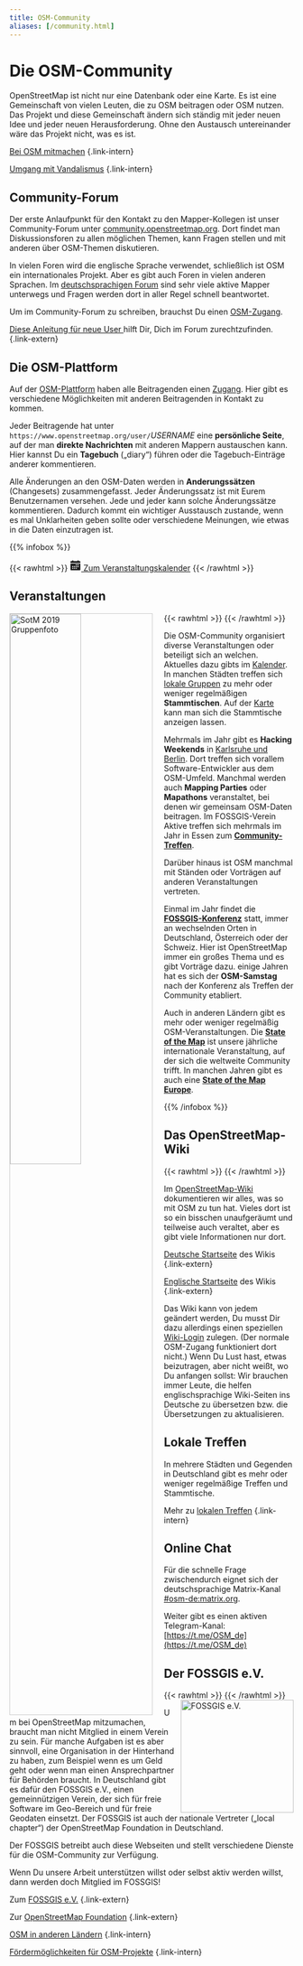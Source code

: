 ```yaml
---
title: OSM-Community
aliases: [/community.html]
---
```


# Die OSM-Community

OpenStreetMap ist nicht nur eine Datenbank oder eine Karte. Es ist eine
Gemeinschaft von vielen Leuten, die zu OSM beitragen oder OSM nutzen. Das
Projekt und diese Gemeinschaft ändern sich ständig mit jeder neuen Idee und
jeder neuen Herausforderung. Ohne den Austausch untereinander wäre das Projekt
nicht, was es ist.

[Bei OSM mitmachen](/community/mitmachen/)
{.link-intern}

[Umgang mit Vandalismus](/community/vandalismus/)
{.link-intern}

## Community-Forum

Der erste Anlaufpunkt für den Kontakt zu den Mapper-Kollegen ist unser
Community-Forum unter
[community.openstreetmap.org](https://community.openstreetmap.org/). Dort
findet man Diskussionsforen zu allen möglichen Themen, kann Fragen stellen und
mit anderen über OSM-Themen diskutieren.

In vielen Foren wird die englische Sprache verwendet, schließlich ist OSM ein
internationales Projekt. Aber es gibt auch Foren in vielen anderen
Sprachen. Im [deutschsprachigen
Forum](https://community.openstreetmap.org/c/communities/de/56) sind sehr
viele aktive Mapper unterwegs und Fragen werden dort in aller Regel schnell
beantwortet.

Um im Community-Forum zu schreiben, brauchst Du einen
[OSM-Zugang](/beitragen/osm-zugang/).

[Diese Anleitung für neue User
](https://community.openstreetmap.org/t/osm-forum-auf-discourse-tipps-und-tricks-fur-neue-user/3264)
hilft Dir, Dich im Forum zurechtzufinden.
{.link-extern}

## Die OSM-Plattform

Auf der [OSM-Plattform](https://www.openstreetmap.org/) haben alle Beitragenden
einen [Zugang](/beitragen/osm-zugang/). Hier gibt es verschiedene Möglichkeiten
mit anderen Beitragenden in Kontakt zu kommen.

Jeder Beitragende hat unter ```https://www.openstreetmap.org/user/```*USERNAME*
eine **persönliche Seite**, auf der man **direkte Nachrichten** mit anderen
Mappern austauschen kann. Hier kannst Du ein **Tagebuch** („diary“) führen oder
die Tagebuch-Einträge anderer kommentieren.

Alle Änderungen an den OSM-Daten werden in **Anderungssätzen** (Changesets)
zusammengefasst. Jeder Änderungssatz ist mit Eurem Benutzernamen versehen.
Jede und jeder kann solche Änderungssätze kommentieren. Dadurch kommt ein
wichtiger Ausstausch zustande, wenn es mal Unklarheiten geben sollte oder
verschiedene Meinungen, wie etwas in die Daten einzutragen ist.

{{% infobox %}}

{{< rawhtml >}}
<a class="spbutton float-right" href="/veranstaltungen/"><svg fill="currentColor" width="20" viewBox="0 0 512 512"><path d="M32,456a24,24,0,0,0,24,24H456a24,24,0,0,0,24-24V176H32ZM352,212a4,4,0,0,1,4-4h40a4,4,0,0,1,4,4v40a4,4,0,0,1-4,4H356a4,4,0,0,1-4-4Zm0,80a4,4,0,0,1,4-4h40a4,4,0,0,1,4,4v40a4,4,0,0,1-4,4H356a4,4,0,0,1-4-4Zm-80-80a4,4,0,0,1,4-4h40a4,4,0,0,1,4,4v40a4,4,0,0,1-4,4H276a4,4,0,0,1-4-4Zm0,80a4,4,0,0,1,4-4h40a4,4,0,0,1,4,4v40a4,4,0,0,1-4,4H276a4,4,0,0,1-4-4Zm0,80a4,4,0,0,1,4-4h40a4,4,0,0,1,4,4v40a4,4,0,0,1-4,4H276a4,4,0,0,1-4-4Zm-80-80a4,4,0,0,1,4-4h40a4,4,0,0,1,4,4v40a4,4,0,0,1-4,4H196a4,4,0,0,1-4-4Zm0,80a4,4,0,0,1,4-4h40a4,4,0,0,1,4,4v40a4,4,0,0,1-4,4H196a4,4,0,0,1-4-4Zm-80-80a4,4,0,0,1,4-4h40a4,4,0,0,1,4,4v40a4,4,0,0,1-4,4H116a4,4,0,0,1-4-4Zm0,80a4,4,0,0,1,4-4h40a4,4,0,0,1,4,4v40a4,4,0,0,1-4,4H116a4,4,0,0,1-4-4Z"/><path d="M456,64H400.08V32h-48V64H159.92V32h-48V64H56A23.8,23.8,0,0,0,32,87.77V144H480V87.77A23.8,23.8,0,0,0,456,64Z"/></svg> Zum Veranstaltungskalender</a>
{{< /rawhtml >}}

## Veranstaltungen

{{< rawhtml >}}
<img style="width: 50%; float: left; margin-right: 20px; border: 1px solid #ccc;" src="/img/SOTM_2019_Group_Photo.jpg" alt="SotM 2019 Gruppenfoto" title="SotM 2019 Gruppenfoto"/>
{{< /rawhtml >}}

Die OSM-Community organisiert diverse Veranstaltungen oder beteiligt sich an
welchen. Aktuelles dazu gibts im [Kalender](/veranstaltungen/). In manchen
Städten treffen sich [lokale Gruppen]() zu mehr oder weniger regelmäßigen
**Stammtischen**. Auf der [Karte](/karte/) kann man sich die Stammtische
anzeigen lassen.

Mehrmals im Jahr gibt es **Hacking Weekends** in [Karlsruhe und
Berlin](https://wiki.openstreetmap.org/wiki/Hackathon).
Dort treffen sich vorallem Software-Entwickler aus dem OSM-Umfeld. Manchmal
werden auch **Mapping Parties** oder **Mapathons** veranstaltet, bei denen wir
gemeinsam OSM-Daten beitragen. Im FOSSGIS-Verein Aktive treffen sich mehrmals
im Jahr in Essen zum
[**Community-Treffen**](https://www.fossgis.de/wiki/FOSSGIS_Hacking_Events).

Darüber hinaus ist OSM manchmal mit Ständen oder Vorträgen auf anderen
Veranstaltungen vertreten.

Einmal im Jahr findet die [**FOSSGIS-Konferenz**](https://fossgis-konferenz.de/)
statt, immer an wechselnden Orten in Deutschland, Österreich oder der Schweiz.
Hier ist OpenStreetMap immer ein großes Thema und es gibt Vorträge dazu.
einige Jahren hat es sich der **OSM-Samstag** nach der Konferenz als Treffen
der Community etabliert.

Auch in anderen Ländern gibt es mehr oder weniger regelmäßig
OSM-Veranstaltungen. Die [**State of the Map**](https://stateofthemap.org/) ist
unsere jährliche internationale Veranstaltung, auf der sich die weltweite
Community trifft. In manchen Jahren gibt es auch eine [**State of the Map
Europe**](https://stateofthemap.eu/).

{{% /infobox %}}

## Das OpenStreetMap-Wiki

{{< rawhtml >}}
<img src="/img/osm_logo_wiki.png" alt="" aria-ignore="true" style="float: right; margin-left: 20px;"/>
{{< /rawhtml >}}

Im [OpenStreetMap-Wiki](https://wiki.openstreetmap.org/wiki/Hauptseite)
dokumentieren wir alles, was so mit OSM zu tun hat. Vieles dort ist so ein
bisschen unaufgeräumt und teilweise auch veraltet, aber es gibt viele
Informationen nur dort.

[Deutsche Startseite](https://wiki.openstreetmap.org/wiki/Hauptseite) des Wikis
{.link-extern}

[Englische Startseite](https://wiki.openstreetmap.org/) des Wikis
{.link-extern}

Das Wiki kann von jedem geändert werden, Du musst Dir dazu allerdings einen
speziellen
[Wiki-Login](https://wiki.openstreetmap.org/w/index.php?title=Special:UserLogin&returnto=Hauptseite)
zulegen. (Der normale OSM-Zugang funktioniert dort nicht.) Wenn Du Lust hast,
etwas beizutragen, aber nicht weißt, wo Du anfangen sollst: Wir brauchen immer
Leute, die helfen englischsprachige Wiki-Seiten ins Deutsche zu übersetzen bzw.
die Übersetzungen zu aktualisieren.

## Lokale Treffen

In mehrere Städten und Gegenden in Deutschland gibt es mehr oder weniger
regelmäßige Treffen und Stammtische.

Mehr zu [lokalen Treffen](/community/lokale-treffen/)
{.link-intern}

## Online Chat

Für die schnelle Frage zwischendurch eignet sich der deutschsprachige
Matrix-Kanal [#osm-de:matrix.org](https://matrix.to/#/#osm-de:matrix.org).

Weiter gibt es einen aktiven Telegram-Kanal:
[https://t.me/OSM_de](https://t.me/OSM_de)

## Der FOSSGIS e.V.

{{< rawhtml >}}
<img src="/img/logos/fossgis.png" title="FOSSGIS e.V." style="float: right; margin-left: 10px; width: 200px;"/>
{{< /rawhtml >}}

Um bei OpenStreetMap mitzumachen, braucht man nicht Mitglied in einem Verein zu
sein. Für manche Aufgaben ist es aber sinnvoll, eine Organisation in der
Hinterhand zu haben, zum Beispiel wenn es um Geld geht oder wenn man einen
Ansprechpartner für Behörden braucht. In Deutschland gibt es dafür den FOSSGIS
e.V., einen gemeinnützigen Verein, der sich für freie Software im Geo-Bereich
und für freie Geodaten einsetzt. Der FOSSGIS ist auch der nationale Vertreter
(„local chapter“) der OpenStreetMap Foundation in Deutschland.

Der FOSSGIS betreibt auch diese Webseiten und stellt verschiedene Dienste
für die OSM-Community zur Verfügung.

Wenn Du unsere Arbeit unterstützen willst oder selbst aktiv werden willst,
dann werden doch Mitglied im FOSSGIS!

Zum [FOSSGIS e.V.](https://www.fossgis.de/)
{.link-extern}

Zur [OpenStreetMap Foundation](https://osmfoundation.org/)
{.link-extern}

[OSM in anderen Ländern](/community/andere-länder/)
{.link-intern}

[Fördermöglichkeiten für OSM-Projekte](/community/fördermöglichkeiten/)
{.link-intern}

